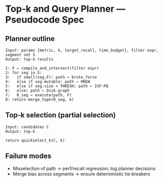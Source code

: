 # Top‑k and Query Planner — Pseudocode Spec

## Planner outline
```
Input: params {metric, k, target_recall, time_budget}, filter expr, segment set S
Output: top-k results

1: F ← compile_and_intersect(filter expr)
2: for seg in S:
3:   if small(seg,F): path ← brute_force
4:   else if seg.mutable: path ← HNSW
5:   else if seg.size < THRESH: path ← IVF-PQ
6:   else: path ← Disk-graph
7:   R_seg ← execute(path, F)
8: return merge_topk(R_seg, k)
```

## Top‑k selection (partial selection)
```
Input: candidates C
Output: top-k

return quickselect_k(C, k)
```

## Failure modes
- Misselection of path → perf/recall regression; log planner decisions
- Merge bias across segments → ensure deterministic tie‑breakers

